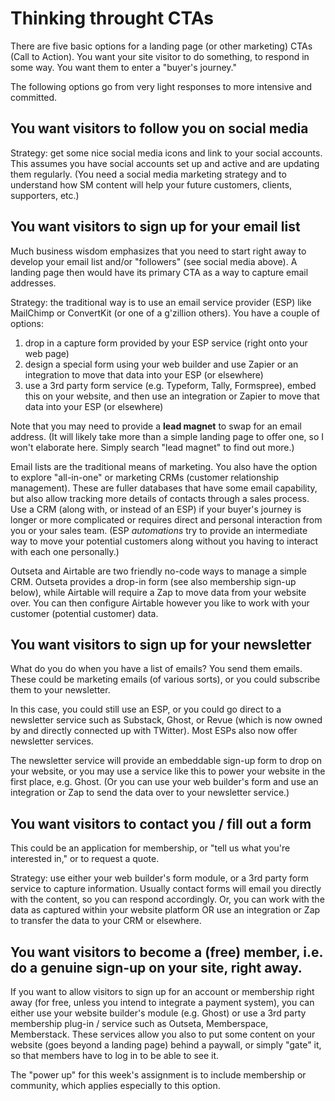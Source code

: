 # Thinking throught CTAs

There are five basic options for a landing page (or other marketing) CTAs (Call to Action). You want your site visitor to do something, to respond in some way. You want them to enter a "buyer's journey."

The following options go from very light responses to more intensive and committed.

## You want visitors to follow you on social media

Strategy: get some nice social media icons and link to your social accounts. This assumes you have social accounts set up and active and are updating them regularly. (You need a social media marketing strategy and to understand how SM content will help your future customers, clients, supporters, etc.)

## You want visitors to sign up for your email list

Much business wisdom emphasizes that you need to start right away to develop your email list and/or "followers" (see social media above). A landing page then would have its primary CTA as a way to capture email addresses.

Strategy: the traditional way is to use an email service provider (ESP) like MailChimp or ConvertKit (or one of a g'zillion others). You have a couple of options:

1. drop in a capture form provided by your ESP service (right onto your web page)
2. design a special form using your web builder and use Zapier or an integration to move that data into your ESP (or elsewhere)
3. use a 3rd party form service (e.g. Typeform, Tally, Formspree), embed this on your website, and then use an integration or Zapier to move that data into your ESP (or elsewhere)

Note that you may need to provide a **lead magnet** to swap for an email address. (It will likely take more than a simple landing page to offer one, so I won't elaborate here. Simply search "lead magnet" to find out more.)

Email lists are the traditional means of marketing. You also have the option to explore "all-in-one" or marketing CRMs (customer relationship management). These are fuller databases that have some email capability, but also allow tracking more details of contacts through a sales process. Use a CRM (along with, or instead of an ESP) if your buyer's journey is longer or more complicated or requires direct and personal interaction from you or your sales team. (ESP *automations* try to provide an intermediate way to move your potential customers along without you having to interact with each one personally.)

Outseta and Airtable are two friendly no-code ways to manage a simple CRM. Outseta provides a drop-in form (see also membership sign-up below), while Airtable will require a Zap to move data from your website over. You can then configure Airtable however you like to work with your customer (potential customer) data.

## You want visitors to sign up for your newsletter

What do you do when you have a list of emails? You send them emails. These could be marketing emails (of various sorts), or you could subscribe them to your newsletter.

In this case, you could still use an ESP, or you could go direct to a newsletter service such as Substack, Ghost, or Revue (which is now owned by and directly connected up with TWitter). Most ESPs also now offer newsletter services.

The newsletter service will provide an embeddable sign-up form to drop on your website, or you may use a service like this to power your website in the first place, e.g. Ghost. (Or you can use your web builder's form and use an integration or Zap to send the data over to your newsletter service.)

## You want visitors to contact you / fill out a form

This could be an application for membership, or "tell us what you're interested in," or to request a quote.

Strategy: use either your web builder's form module, or a 3rd party form service to capture information. Usually contact forms will email you directly with the content, so you can respond accordingly. Or, you can work with the data as captured within your website platform OR use an integration or Zap to transfer the data to your CRM or elsewhere.

## You want visitors to become a (free) member, i.e. do a genuine sign-up on your site, right away.

If you want to allow visitors to sign up for an account or membership right away (for free, unless you intend to integrate a payment system), you can either use your website builder's module (e.g. Ghost) or use a 3rd party membership plug-in / service such as Outseta, Memberspace, Memberstack. These services allow you also to put some content on your website (goes beyond a landing page) behind a paywall, or simply "gate" it, so that members have to log in to be able to see it.

The "power up" for this week's assignment is to include membership or community, which applies especially to this option.

